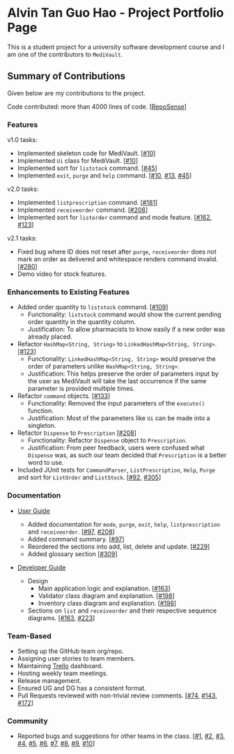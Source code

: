 # Alvin Tan Guo Hao - Project Portfolio Page

This is a student project for a university software development course and I am one of the contributors to `MediVault`.

## Summary of Contributions

Given below are my contributions to the project.

Code contributed: more than 4000 lines of
code. [[RepoSense](https://nus-cs2113-ay2122s1.github.io/tp-dashboard/?search=alvintan01&sort=groupTitle&sortWithin=title&timeframe=commit&mergegroup=&groupSelect=groupByRepos&breakdown=true&checkedFileTypes=docs~functional-code~test-code~other&since=2021-09-25&tabOpen=true&tabType=authorship&tabAuthor=alvintan01&tabRepo=AY2122S1-CS2113T-T10-1%2Ftp%5Bmaster%5D&authorshipIsMergeGroup=false&authorshipFileTypes=docs~functional-code~test-code~other&authorshipIsBinaryFileTypeChecked=false)]

### Features

v1.0 tasks:

- Implemented skeleton code for MediVault. [[#10](https://github.com/AY2122S1-CS2113T-T10-1/tp/pull/10)]
- Implemented `Ui` class for MediVault. [[#10](https://github.com/AY2122S1-CS2113T-T10-1/tp/pull/10)]
- Implemented sort for `liststock` command. [[#45](https://github.com/AY2122S1-CS2113T-T10-1/tp/pull/45)]
- Implemented `exit`, `purge` and `help` command. [[#10](https://github.com/AY2122S1-CS2113T-T10-1/tp/pull/10), [#13](https://github.com/AY2122S1-CS2113T-T10-1/tp/pull/13), [#45](https://github.com/AY2122S1-CS2113T-T10-1/tp/pull/45)]

v2.0 tasks:

- Implemented `listprescription` command. [[#181](https://github.com/AY2122S1-CS2113T-T10-1/tp/pull/181)]
- Implemented `receiveorder` command. [[#208](https://github.com/AY2122S1-CS2113T-T10-1/tp/pull/208)]
- Implemented sort for `listorder` command and mode feature. [[#162](https://github.com/AY2122S1-CS2113T-T10-1/tp/pull/162), [#123](https://github.com/AY2122S1-CS2113T-T10-1/tp/pull/123)]

v2.1 tasks:

- Fixed bug where ID does not reset after `purge`, `receiveorder` does not mark an order as delivered and whitespace renders command invalid. [[#280](https://github.com/AY2122S1-CS2113T-T10-1/tp/pull/280)]
- Demo video for stock features.

### Enhancements to Existing Features

- Added order quantity to `liststock` command. [[#109](https://github.com/AY2122S1-CS2113T-T10-1/tp/pull/109)]
    - Functionality: `liststock` command would show the current pending order quantity in the quantity column.
    - Justification: To allow pharmacists to know easily if a new order was already placed.
- Refactor `HashMap<String, String>` to `LinkedHashMap<String, String>`. [[#123](https://github.com/AY2122S1-CS2113T-T10-1/tp/pull/123)]
    - Functionality: `LinkedHashMap<String, String>` would preserve the order of parameters
      unlike `HashMap<String, String>`.
    - Justification: This helps preserve the order of parameters input by the user as MediVault will take the last
      occurrence if the same parameter is provided multiple times.
- Refactor `command` objects. [[#133](https://github.com/AY2122S1-CS2113T-T10-1/tp/pull/133)]
    - Functionality: Removed the input parameters of the `execute()` function.
    - Justification: Most of the parameters like `Ui` can be made into a singleton.
- Refactor `Dispense` to `Prescription` [[#208](https://github.com/AY2122S1-CS2113T-T10-1/tp/pull/208)]
    - Functionality: Refactor `Dispense` object to `Prescription`.
    - Justification: From peer feedback, users were confused what `Dispense` was, as such our team decided
      that `Prescription` is a better word to use.
- Included JUnit tests for `CommandParser`, `ListPrescription`, `Help`, `Purge` and sort for `ListOrder` and `ListStock`. [[#92](https://github.com/AY2122S1-CS2113T-T10-1/tp/pull/92), [#305](https://github.com/AY2122S1-CS2113T-T10-1/tp/pull/305)]

### Documentation

- [User Guide](../UserGuide.md)
    - Added documentation for `mode`, `purge`, `exit`, `help`, `listprescription` and `receiveorder`. [[#97](https://github.com/AY2122S1-CS2113T-T10-1/tp/pull/97), [#208](https://github.com/AY2122S1-CS2113T-T10-1/tp/pull/208)]
    - Added command summary. [[#97](https://github.com/AY2122S1-CS2113T-T10-1/tp/pull/97)]
    - Reordered the sections into add, list, delete and update. [[#229](https://github.com/AY2122S1-CS2113T-T10-1/tp/pull/229)]
    - Added glossary section [[#309](https://github.com/AY2122S1-CS2113T-T10-1/tp/pull/309)]

- [Developer Guide](../DeveloperGuide.md)
  - Design
    - Main application logic and explanation. [[#163](https://github.com/AY2122S1-CS2113T-T10-1/tp/pull/163)]
    - Validator class diagram and explanation. [[#198](https://github.com/AY2122S1-CS2113T-T10-1/tp/pull/198)]
    - Inventory class diagram and explanation. [[#198](https://github.com/AY2122S1-CS2113T-T10-1/tp/pull/198)]
  - Sections on `list` and `receiveorder` and their respective sequence diagrams. [[#163](https://github.com/AY2122S1-CS2113T-T10-1/tp/pull/163), [#223](https://github.com/AY2122S1-CS2113T-T10-1/tp/pull/223)]

### Team-Based
- Setting up the GitHub team org/repo.
- Assigning user stories to team members.
- Maintaining [Trello](https://trello.com/b/nMVm0vgz/cs2113t-user-stories) dashboard.
- Hosting weekly team meetings.
- Release management.
- Ensured UG and DG has a consistent format.
- Pull Requests reviewed with non-trivial review comments. [[#74](https://github.com/AY2122S1-CS2113T-T10-1/tp/pull/74), [#143](https://github.com/AY2122S1-CS2113T-T10-1/tp/pull/143), [#172](https://github.com/AY2122S1-CS2113T-T10-1/tp/pull/172)]

### Community
- Reported bugs and suggestions for other teams in the class. [[#1](https://github.com/alvintan01/ped/issues/1), [#2](https://github.com/alvintan01/ped/issues/2), [#3](https://github.com/alvintan01/ped/issues/3), [#4](https://github.com/alvintan01/ped/issues/4), [#5](https://github.com/alvintan01/ped/issues/5), [#6](https://github.com/alvintan01/ped/issues/6), [#7](https://github.com/alvintan01/ped/issues/7), [#8](https://github.com/alvintan01/ped/issues/8), [#9](https://github.com/alvintan01/ped/issues/9), [#10](https://github.com/alvintan01/ped/issues/10)]
